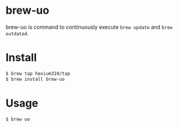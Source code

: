 # brew-uo
brew-uo is command to continuously execute `brew update` and `brew outdated`.

# Install
```sh
$ brew tap hexium310/tap
$ brew install brew-uo
```

# Usage
```sh
$ brew uo
```

